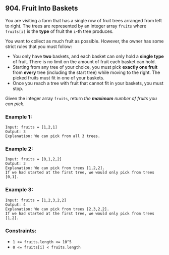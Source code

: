## 904. Fruit Into Baskets

You are visiting a farm that has a single row of fruit trees arranged from left to right. The trees are represented by an integer array ```fruits``` where ```fruits[i]``` is the **type** of fruit the ```i```-th tree produces.

You want to collect as much fruit as possible. However, the owner has some strict rules that you must follow:

* You only have **two** baskets, and each basket can only hold a **single type** of fruit. There is no limit on the amount of fruit each basket can hold.
* Starting from any tree of your choice, you must pick **exactly one fruit** from **every** tree (including the start tree) while moving to the right. The picked fruits must fit in one of your baskets.
* Once you reach a tree with fruit that cannot fit in your baskets, you must stop.

Given the integer array ```fruits```, return *the **maximum** number of fruits you can pick*.

### Example 1:
```
Input: fruits = [1,2,1]
Output: 3
Explanation: We can pick from all 3 trees.
```
### Example 2:
```
Input: fruits = [0,1,2,2]
Output: 3
Explanation: We can pick from trees [1,2,2].
If we had started at the first tree, we would only pick from trees [0,1].
```
### Example 3:
```
Input: fruits = [1,2,3,2,2]
Output: 4
Explanation: We can pick from trees [2,3,2,2].
If we had started at the first tree, we would only pick from trees [1,2].
```

### Constraints:

* ```1 <= fruits.length <= 10^5```
* ```0 <= fruits[i] < fruits.length```